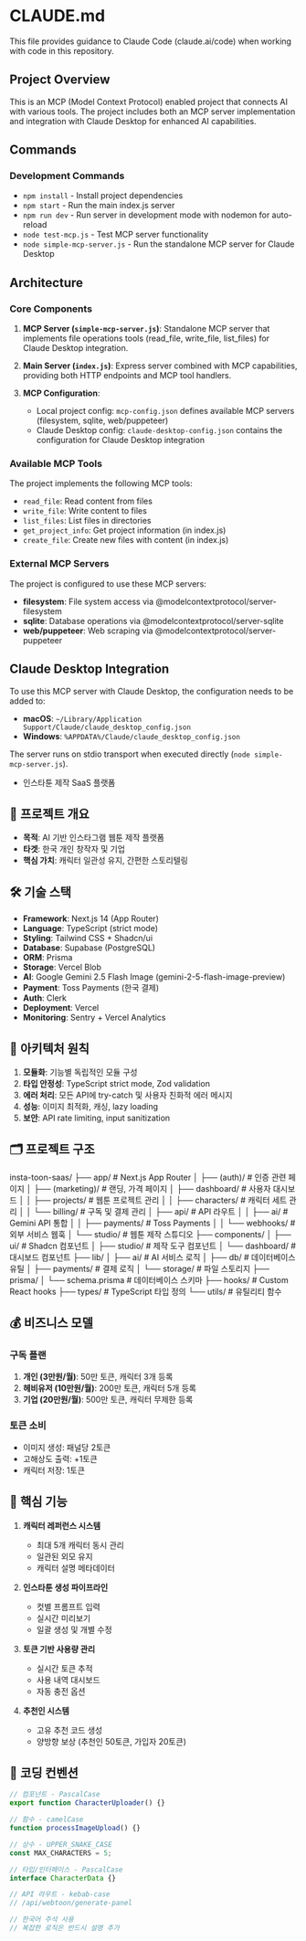 # CLAUDE.md

This file provides guidance to Claude Code (claude.ai/code) when working with code in this repository.

## Project Overview

This is an MCP (Model Context Protocol) enabled project that connects AI with various tools. The project includes both an MCP server implementation and integration with Claude Desktop for enhanced AI capabilities.

## Commands

### Development Commands
- `npm install` - Install project dependencies
- `npm start` - Run the main index.js server
- `npm run dev` - Run server in development mode with nodemon for auto-reload
- `node test-mcp.js` - Test MCP server functionality
- `node simple-mcp-server.js` - Run the standalone MCP server for Claude Desktop

## Architecture

### Core Components

1. **MCP Server (`simple-mcp-server.js`)**: Standalone MCP server that implements file operations tools (read_file, write_file, list_files) for Claude Desktop integration.

2. **Main Server (`index.js`)**: Express server combined with MCP capabilities, providing both HTTP endpoints and MCP tool handlers.

3. **MCP Configuration**: 
   - Local project config: `mcp-config.json` defines available MCP servers (filesystem, sqlite, web/puppeteer)
   - Claude Desktop config: `claude-desktop-config.json` contains the configuration for Claude Desktop integration

### Available MCP Tools

The project implements the following MCP tools:
- `read_file`: Read content from files
- `write_file`: Write content to files  
- `list_files`: List files in directories
- `get_project_info`: Get project information (in index.js)
- `create_file`: Create new files with content (in index.js)

### External MCP Servers

The project is configured to use these MCP servers:
- **filesystem**: File system access via @modelcontextprotocol/server-filesystem
- **sqlite**: Database operations via @modelcontextprotocol/server-sqlite
- **web/puppeteer**: Web scraping via @modelcontextprotocol/server-puppeteer

## Claude Desktop Integration

To use this MCP server with Claude Desktop, the configuration needs to be added to:
- **macOS**: `~/Library/Application Support/Claude/claude_desktop_config.json`
- **Windows**: `%APPDATA%/Claude/claude_desktop_config.json`

The server runs on stdio transport when executed directly (`node simple-mcp-server.js`).
- 인스타툰 제작 SaaS 플랫폼

## 🎨 프로젝트 개요
- **목적**: AI 기반 인스타그램 웹툰 제작 플랫폼
- **타겟**: 한국 개인 창작자 및 기업
- **핵심 가치**: 캐릭터 일관성 유지, 간편한 스토리텔링

## 🛠 기술 스택
- **Framework**: Next.js 14 (App Router)
- **Language**: TypeScript (strict mode)
- **Styling**: Tailwind CSS + Shadcn/ui
- **Database**: Supabase (PostgreSQL)
- **ORM**: Prisma
- **Storage**: Vercel Blob
- **AI**: Google Gemini 2.5 Flash Image (gemini-2-5-flash-image-preview)
- **Payment**: Toss Payments (한국 결제)
- **Auth**: Clerk
- **Deployment**: Vercel
- **Monitoring**: Sentry + Vercel Analytics

## 📐 아키텍처 원칙
1. **모듈화**: 기능별 독립적인 모듈 구성
2. **타입 안정성**: TypeScript strict mode, Zod validation
3. **에러 처리**: 모든 API에 try-catch 및 사용자 친화적 에러 메시지
4. **성능**: 이미지 최적화, 캐싱, lazy loading
5. **보안**: API rate limiting, input sanitization

## 🗂 프로젝트 구조
insta-toon-saas/
├── app/                      # Next.js App Router
│   ├── (auth)/              # 인증 관련 페이지
│   ├── (marketing)/         # 랜딩, 가격 페이지
│   ├── dashboard/           # 사용자 대시보드
│   │   ├── projects/        # 웹툰 프로젝트 관리
│   │   ├── characters/      # 캐릭터 세트 관리
│   │   └── billing/         # 구독 및 결제 관리
│   ├── api/                 # API 라우트
│   │   ├── ai/             # Gemini API 통합
│   │   ├── payments/       # Toss Payments
│   │   └── webhooks/       # 외부 서비스 웹훅
│   └── studio/             # 웹툰 제작 스튜디오
├── components/
│   ├── ui/                 # Shadcn 컴포넌트
│   ├── studio/            # 제작 도구 컴포넌트
│   └── dashboard/         # 대시보드 컴포넌트
├── lib/
│   ├── ai/               # AI 서비스 로직
│   ├── db/               # 데이터베이스 유틸
│   ├── payments/         # 결제 로직
│   └── storage/          # 파일 스토리지
├── prisma/
│   └── schema.prisma     # 데이터베이스 스키마
├── hooks/                # Custom React hooks
├── types/               # TypeScript 타입 정의
└── utils/              # 유틸리티 함수

## 💰 비즈니스 모델
### 구독 플랜
1. **개인 (3만원/월)**: 50만 토큰, 캐릭터 3개 등록
2. **헤비유저 (10만원/월)**: 200만 토큰, 캐릭터 5개 등록
3. **기업 (20만원/월)**: 500만 토큰, 캐릭터 무제한 등록

### 토큰 소비
- 이미지 생성: 패널당 2토큰
- 고해상도 출력: +1토큰
- 캐릭터 저장: 1토큰

## 🔑 핵심 기능
1. **캐릭터 레퍼런스 시스템**
   - 최대 5개 캐릭터 동시 관리
   - 일관된 외모 유지
   - 캐릭터 설명 메타데이터

2. **인스타툰 생성 파이프라인**
   - 컷별 프롬프트 입력
   - 실시간 미리보기
   - 일괄 생성 및 개별 수정

3. **토큰 기반 사용량 관리**
   - 실시간 토큰 추적
   - 사용 내역 대시보드
   - 자동 충전 옵션

4. **추천인 시스템**
   - 고유 추천 코드 생성
   - 양방향 보상 (추천인 50토큰, 가입자 20토큰)

## 📝 코딩 컨벤션
```typescript
// 컴포넌트 - PascalCase
export function CharacterUploader() {}

// 함수 - camelCase
function processImageUpload() {}

// 상수 - UPPER_SNAKE_CASE
const MAX_CHARACTERS = 5;

// 타입/인터페이스 - PascalCase
interface CharacterData {}

// API 라우트 - kebab-case
// /api/webtoon/generate-panel

// 한국어 주석 사용
// 복잡한 로직은 반드시 설명 추가